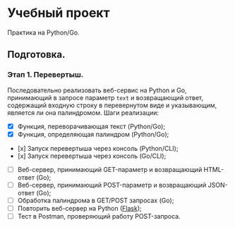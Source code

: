 # Учебный проект

Практика на Python/Go.

## Подготовка.



### Этап 1. Перевертыш.

Последовательно реализовать веб-сервис на Python и Go, принимающий в запросе параметр `text` и возвращающий ответ, содержащий входную строку в перевернутом виде и указывающим, является ли она палиндромом. Шаги реализации:

- [x] Функция, переворачивающая текст (Python/Go);
- [x] Функция, определяющая палиндром (Python/Go);
- [х] Запуск перевертыша через консоль (Python/CLI); 
- [х] Запуск перевертыша через консоль (Go/CLI);
- [ ] Веб-сервер, принимающий GET-параметр и возвращающий HTML-ответ (Go);
- [ ] Веб-сервер, принимающий POST-параметр и возвращающий JSON-ответ (Go);
- [ ] Обработка палиндрома в GET/POST запросах (Go);
- [ ] Повторить веб-сервер на Python ([Flask](https://flask.palletsprojects.com/en/stable/quickstart/#a-minimal-application));
- [ ] Тест в Postman, проверяющий работу POST-запроса.
